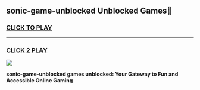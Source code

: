 
## sonic-game-unblocked Unblocked Games👋
<h3>
<a href="https://news.freeplayer.one?title=sonic-game-unblocked&ref=16F">CLICK TO PLAY</a></h3>
<hr>

<h3>
<a href="https://news.freeplayer.one?title=sonic-game-unblocked&ref=16F">CLICK 2 PLAY</a>
  
</h3>

<a href="https://news.freeplayer.one?title=sonic-game-unblocked&ref=16F/"><img src="https://clearcache.store/games.png"></a>


**sonic-game-unblocked games unblocked: Your Gateway to Fun and Accessible Online Gaming**
